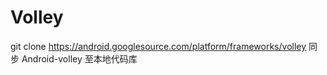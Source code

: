 Volley
======

git clone https://android.googlesource.com/platform/frameworks/volley
同步 Android-volley 至本地代码库

